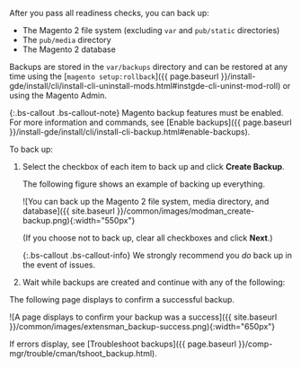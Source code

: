 After you pass all readiness checks, you can back up:

*  The Magento 2 file system (excluding `var` and `pub/static` directories)
*  The `pub/media` directory
*  The Magento 2 database

Backups are stored in the `var/backups` directory and can be restored at any time using the [`magento setup:rollback`]({{ page.baseurl }}/install-gde/install/cli/install-cli-uninstall-mods.html#instgde-cli-uninst-mod-roll) or using the Magento Admin.

{:.bs-callout .bs-callout-note}
Magento backup features must be enabled. For more information and commands, see [Enable backups]({{ page.baseurl }}/install-gde/install/cli/install-cli-backup.html#enable-backups).

To back up:

1. Select the checkbox of each item to back up and click **Create Backup**.

   The following figure shows an example of backing up everything.

   ![You can back up the Magento 2 file system, media directory, and database]({{ site.baseurl }}/common/images/modman_create-backup.png){:width="550px"}

   (If you choose not to back up, clear all checkboxes and click **Next**.)

   {:.bs-callout .bs-callout-info}
   We strongly recommend you <em>do</em> back up in the event of issues.

1. Wait while backups are created and continue with any of the following:

The following page displays to confirm a successful backup.

![A page displays to confirm your backup was a success]({{ site.baseurl }}/common/images/extensman_backup-success.png){:width="650px"}

If errors display, see [Troubleshoot backups]({{ page.baseurl }}/comp-mgr/trouble/cman/tshoot_backup.html).
